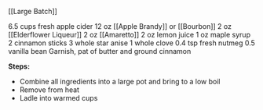 [[Large Batch]]

6.5 cups fresh apple cider
12 oz [[Apple Brandy]] or [[Bourbon]]
2 oz [[Elderflower Liqueur]]
2 oz [[Amaretto]]
2 oz lemon juice
1 oz maple syrup
2 cinnamon sticks
3 whole star anise 
1 whole clove
0.4 tsp fresh nutmeg
0.5 vanilla bean
Garnish, pat of butter and ground cinnamon

**Steps:**

- Combine all ingredients into a large pot and bring to a low boil
- Remove from heat
- Ladle into warmed cups